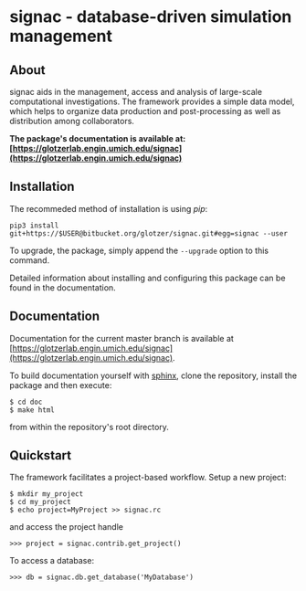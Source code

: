 # signac - database-driven simulation management

## About

signac aids in the management, access and analysis of large-scale computational investigations.
The framework provides a simple data model, which helps to organize data production and post-processing as well as distribution among collaborators.

**The package's documentation is available at: [https://glotzerlab.engin.umich.edu/signac](https://glotzerlab.engin.umich.edu/signac)**

## Installation

The recommeded method of installation is using *pip*:

    pip3 install git+https://$USER@bitbucket.org/glotzer/signac.git#egg=signac --user

To upgrade, the package, simply append the `--upgrade` option to this command.

Detailed information about installing and configuring this package can be found in the documentation.

## Documentation

Documentation for the current master branch is available at [https://glotzerlab.engin.umich.edu/signac](https://glotzerlab.engin.umich.edu/signac).

To build documentation yourself with [sphinx](http://sphinx-doc.org), clone the repository, install the package and then execute:

    $ cd doc
    $ make html

from within the repository's root directory.

## Quickstart

The framework facilitates a project-based workflow.
Setup a new project:

    $ mkdir my_project
    $ cd my_project
    $ echo project=MyProject >> signac.rc

and access the project handle
   
    >>> project = signac.contrib.get_project()

To access a database:

    >>> db = signac.db.get_database('MyDatabase')